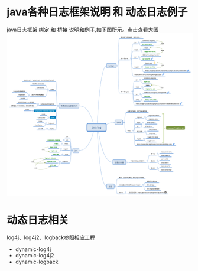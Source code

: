 # java各种日志框架说明 和 动态日志例子


java日志框架 绑定 和 桥接 说明和例子,如下图所示。点击查看大图
![](https://raw.githubusercontent.com/yanglikun/log-demo/3a0d34b77b8ce456fa2c711716e2a10140d69efd/java_log.png)

# 动态日志相关
log4j、log4j2、logback参照相应工程
 - dynamic-log4j
 - dynamic-log4j2
 - dynamic-logback